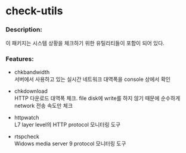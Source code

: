 # check-utils

### Description:

이 패키지는 시스템 상황을 체크하기 위한 유틸리티들이 포함이 되어 있다.

### Features:

* chkbandwidth  
  서버에서 사용하고 있는 실시간 네트워크 대역폭을 console 상에서 확인

* chkdownload  
  HTTP 다운로드 대역폭 체크. file disk에 write를 하지 않기 때문에 순수하게 network 전송 속도만 체크

* httpwatch  
  L7 layer level의 HTTP protocol 모니터링 도구

* rtspcheck  
  Widows media server 9 protocol 모니터링 도구